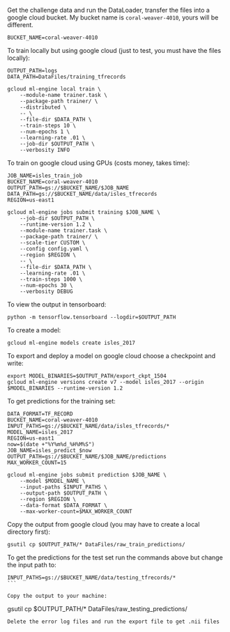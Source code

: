 Get the challenge data and run the DataLoader, transfer the files into a google cloud bucket.
My bucket name is ``coral-weaver-4010``, yours will be different.
````
BUCKET_NAME=coral-weaver-4010
````
To train locally but using google cloud (just to test, you must have the files locally):
```
OUTPUT_PATH=logs
DATA_PATH=DataFiles/training_tfrecords

gcloud ml-engine local train \
    --module-name trainer.task \
    --package-path trainer/ \
    --distributed \
    -- \
    --file-dir $DATA_PATH \
    --train-steps 10 \
    --num-epochs 1 \
    --learning-rate .01 \
    --job-dir $OUTPUT_PATH \
    --verbosity INFO
````

To train on google cloud using GPUs (costs money, takes time):
````
JOB_NAME=isles_train_job
BUCKET_NAME=coral-weaver-4010
OUTPUT_PATH=gs://$BUCKET_NAME/$JOB_NAME
DATA_PATH=gs://$BUCKET_NAME/data/isles_tfrecords
REGION=us-east1

gcloud ml-engine jobs submit training $JOB_NAME \
    --job-dir $OUTPUT_PATH \
    --runtime-version 1.2 \
    --module-name trainer.task \
    --package-path trainer/ \
    --scale-tier CUSTOM \
    --config config.yaml \
    --region $REGION \
    -- \
    --file-dir $DATA_PATH \
    --learning-rate .01 \
    --train-steps 1000 \
    --num-epochs 30 \
    --verbosity DEBUG
````

To view the output in tensorboard:
````
python -m tensorflow.tensorboard --logdir=$OUTPUT_PATH
````
To create a model:
````
gcloud ml-engine models create isles_2017
````
To export and deploy a model on google cloud choose a checkpoint and write:
````
export MODEL_BINARIES=$OUTPUT_PATH/export_ckpt_1504
gcloud ml-engine versions create v7 --model isles_2017 --origin $MODEL_BINARIES --runtime-version 1.2
````

To get predictions for the training set:
````
DATA_FORMAT=TF_RECORD
BUCKET_NAME=coral-weaver-4010
INPUT_PATHS=gs://$BUCKET_NAME/data/isles_tfrecords/*
MODEL_NAME=isles_2017
REGION=us-east1
now=$(date +"%Y%m%d_%H%M%S")
JOB_NAME=isles_predict_$now
OUTPUT_PATH=gs://$BUCKET_NAME/$JOB_NAME/predictions
MAX_WORKER_COUNT=15

gcloud ml-engine jobs submit prediction $JOB_NAME \
    --model $MODEL_NAME \
    --input-paths $INPUT_PATHS \
    --output-path $OUTPUT_PATH \
    --region $REGION \
    --data-format $DATA_FORMAT \
    --max-worker-count=$MAX_WORKER_COUNT
````
Copy the output from google cloud (you may have to create a local directory first):
````
gsutil cp $OUTPUT_PATH/* DataFiles/raw_train_predictions/
````

To get the predictions for the test set run the commands above but change the input path to:
````
INPUT_PATHS=gs://$BUCKET_NAME/data/testing_tfrecords/*
```

Copy the output to your machine:
````
gsutil cp $OUTPUT_PATH/* DataFiles/raw_testing_predictions/
````
Delete the error log files and run the export file to get .nii files
